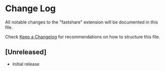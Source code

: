 # Change Log

All notable changes to the "fastshare" extension will be documented in this file.

Check [Keep a Changelog](http://keepachangelog.com/) for recommendations on how to structure this file.

## [Unreleased]

- Initial release
